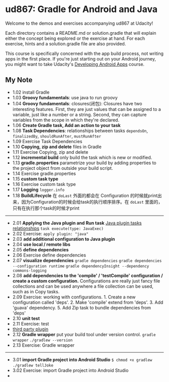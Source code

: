 # ud867: Gradle for Android and Java

Welcome to the demos and exercises accompanying ud867 at Udacity!

Each directory contains a README.md or solution.gradle that will explain either
the concept being explored or the exercise at hand. For each exercise, hints
and a solution.gradle file are also provided.

This course is specifically concerned with the app build process, not writing
apps in the first place. If you're just starting out on your Android journey,
you might want to take Udacity's [Developing Android
Apps](https://www.udacity.com/course/ud853) course.

## My Note

* 1.02 install Gradle
* 1.03 **Groovy fundamentals**: use java to run groovy
* 1.04 **Groovy fundamentals**: closures(闭包): Closures have two interesting features. First, they are just values that can be assigned to a variable, just like a number or a string. Second, they can capture variables from the scope in which they're declared.
* 1.06 **Create Gradle task, Add an action to your task**
* 1.08 **Task Dependencies**: relationships between tasks `dependsOn`, `finalizedBy`, `shouldRunAfter`, `mustRunAfter`
* 1.09 Exercise Task Dependencies
* 1.10 **Copying, zip and delete** files in Gradle
* 1.11 Exercise Copying, zip and delete
* 1.12 **incremental build** only build the task which is new or modified.
* 1.13 **gradle.properties** parametrize your build by adding properties to the
project object from outside your build script.
* 1.14 Exercise gradle.properties
* 1.15 **custom task type**
* 1.16 Exercise custom task type
* 1.17 **Logging** `logger.info`
* 1.18 **BuildLifecycle** 在 `doLast` 外面的都会在 Configuration 的时候就print出来，因为Configuration的时候会给task的执行顺序排序。在 `doLast` 里面的，只有在执行那个task的时候才print

---

* 2.01 **Applying the Java plugin and Run task** [Java plugin tasks relationships](https://docs.gradle.org/current/userguide/java_plugin.html) `task execute(type: JavaExec)`
* 2.02 Exercise: `apply plugin: "java"`
* 2.03 **add additional configuration to Java plugin**
* 2.04 **use local / remote libs**
* 2.05 **define dependencies**
* 2.06 Exercise define dependencies
* 2.07 **visualize dependencies** `gradle dependencies` `gradle dependencies --configuration runtime` `gradle dependencyInsight --dependency commons-logging`
* 2.08 **add dependencies to the 'compile' / 'testCompile' configuration / create a custom configuration.** Configurations are really just fancy file collections and can be used anywhere a file collection can be used, such as in Copy tasks.
* 2.09 Exercise: working with configurations. 1. Create a new configuration called 'deps'. 2. Make 'compile' extend from 'deps'. 3. Add 'guava' dependency. 5. Add Zip task to bundle dependencies from 'deps'
* 2.10 **unit test**
* 2.11 Exercise: test
* [third party plugin](https://plugins.gradle.org/)
* 2.12 **Gradle wrapper** put your build tool under version control. `gradle wrapper` `./gradlew --version`
* 2.13 Exercise: Gradle wrapper

---

* 3.01 **import Gradle project into Android Studio** `$ chmod +x gradlew` `./gradlew tellJoke`
* 3.02 Exercise: import Gradle project into Android Studio
* 
